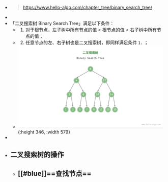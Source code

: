 - > https://www.hello-algo.com/chapter_tree/binary_search_tree/
-
- 「二叉搜索树 Binary Search Tree」满足以下条件：
	- 1. 对于根节点，左子树中所有节点的值 < 根节点的值 < 右子树中所有节点的值；
	- 2. 任意节点的左、右子树也是二叉搜索树，即同样满足条件 `1.` ；
	- ![image.png](../assets/image_1685515100036_0.png){:height 346, :width 579}
-
- ## 二叉搜索树的操作
	- [[#blue]]==查找节点==
		-